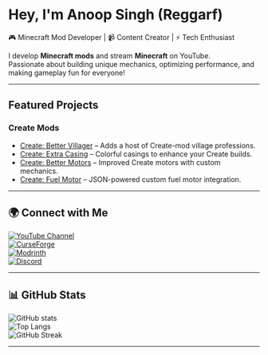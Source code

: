 #  Hey, I'm Anoop Singh (Reggarf)

🎮 Minecraft Mod Developer | 📹 Content Creator | ⚡ Tech Enthusiast  

I develop **Minecraft mods** and stream **Minecraft** on YouTube.  
Passionate about building unique mechanics, optimizing performance, and making gameplay fun for everyone!  

---

##  Featured Projects
###  Create Mods
- [Create: Better Villager](https://www.curseforge.com/minecraft/mc-mods/create-better-villager) – Adds a host of Create-mod village professions.  
- [Create: Extra Casing](https://www.curseforge.com/minecraft/mc-mods/create-extra-casing) – Colorful casings to enhance your Create builds.  
- [Create: Better Motors](https://www.curseforge.com/minecraft/mc-mods/create-better-motors) – Improved Create motors with custom mechanics.  
- [Create: Fuel Motor](https://www.curseforge.com/minecraft/mc-mods/create-fuel-motor) – JSON-powered custom fuel motor integration.  

---

## 🌍 Connect with Me
[![YouTube Channel](https://img.shields.io/youtube/channel/subscribers/@Reggarff?style=social)](https://www.youtube.com/@Reggarff)  
[![CurseForge](https://img.shields.io/badge/CurseForge-Mods-orange?logo=curseforge)](https://www.curseforge.com/members/reggarf/projects)  
[![Modrinth](https://img.shields.io/badge/Modrinth-Mods-green?logo=modrinth)](https://modrinth.com/user/Reggarf)  
[![Discord](https://img.shields.io/badge/Discord-Community-blue?logo=discord)](https://discord.gg/kb6BntpcYq)  

---

## 📊 GitHub Stats
![GitHub stats](https://github-readme-stats.vercel.app/api?username=Reggarfgod&show_icons=true&theme=radical)  
![Top Langs](https://github-readme-stats.vercel.app/api/top-langs/?username=Reggarfgod&layout=compact&theme=radical)  
![GitHub Streak](https://streak-stats.demolab.com?user=Reggarfgod&theme=radical)  

---

